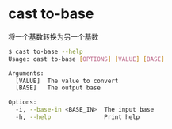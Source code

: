 # cast to-base

将一个基数转换为另一个基数

```bash
$ cast to-base --help
Usage: cast to-base [OPTIONS] [VALUE] [BASE]

Arguments:
  [VALUE]  The value to convert
  [BASE]   The output base

Options:
  -i, --base-in <BASE_IN>  The input base
  -h, --help               Print help
```